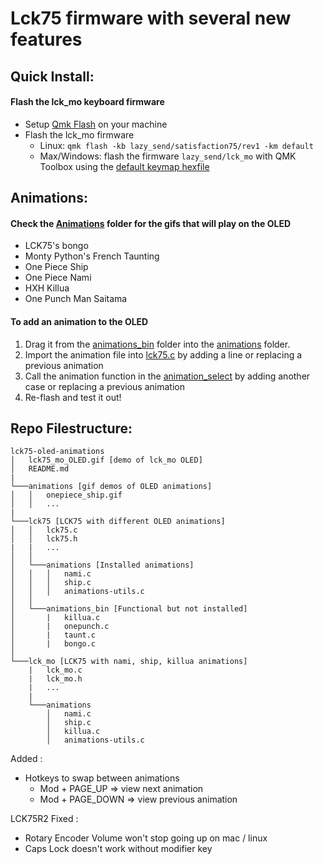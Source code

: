 # Lck75 firmware with several new features

## Quick Install: <br/>

#### Flash the lck_mo keyboard firmware
 - Setup [Qmk Flash](https://qmk.github.io/qmk_mkdocs/master/en/tutorial_flashing/) on your machine
 - Flash the lck_mo firmware
   - Linux: `qmk flash -kb lazy_send/satisfaction75/rev1 -km default`
   - Max/Windows: flash the firmware `lazy_send/lck_mo` with QMK Toolbox using the [default keymap hexfile](https://github.com/lazy-send/lck75-oled-animations/tree/main/lck_mo/lazy_send_lck_mo_default.hex)  

## Animations: <br/>
#### Check the [Animations](https://github.com/lazy-send/lck75-oled-animations/tree/main/animations) folder for the gifs that will play on the OLED 
- LCK75's bongo
- Monty Python's French Taunting
- One Piece Ship
- One Piece Nami
- HXH Killua
- One Punch Man Saitama
#### To add an animation to the OLED
 1. Drag it from the [animations_bin](https://github.com/lazy-send/lck75-oled-animations/tree/main/lck75/animations_bin) folder into the [animations](https://github.com/lazy-send/lck75-oled-animations/tree/main//lck75/animations) folder.
 2. Import the animation file into  [lck75.c](https://github.com/lazy-send/lck75-oled-animations/blob/db70a9d407e65d285fe090b0d688fa8e2fac45d4/lck75/lck75.c#L16.) by adding a line or replacing a previous animation
 3. Call the animation function in the [animation_select](https://github.com/lazy-send/lck75-oled-animations/blob/db70a9d407e65d285fe090b0d688fa8e2fac45d4/lck75/lck75.c#L45) by adding another case or replacing a previous animation
4. Re-flash and test it out!

## Repo Filestructure: <br/>

```
lck75-oled-animations
│   lck75_mo_OLED.gif [demo of lck_mo OLED]
│   README.md
|
└───animations [gif demos of OLED animations]
│   │   onepiece_ship.gif
│   │   ...
|
└───lck75 [LCK75 with different OLED animations]
│   │   lck75.c
│   │   lck75.h
|   |   ...
│   │
│   └───animations [Installed animations]
│   │   │   nami.c
│   │   │   ship.c
│   │   │   animations-utils.c
│   │
│   └───animations_bin [Functional but not installed]
│       |   killua.c
│       |   onepunch.c
│       |   taunt.c
│       |   bongo.c
│   
└───lck_mo [LCK75 with nami, ship, killua animations]
    |   lck_mo.c
    |   lck_mo.h
    |   ...
    |
    └───animations
        │   nami.c
        │   ship.c
        │   killua.c
        │   animations-utils.c
```

Added : 
- Hotkeys to swap between animations
   - Mod + PAGE_UP => view next animation
   - Mod + PAGE_DOWN => view previous animation

LCK75R2 Fixed : 
 - Rotary Encoder Volume won't stop going up on mac / linux
 - Caps Lock doesn't work without modifier key
